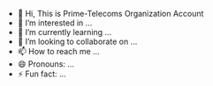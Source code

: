- 👋 Hi, This is Prime-Telecoms Organization Account
- 👀 I’m interested in ...
- 🌱 I’m currently learning ...
- 💞️ I’m looking to collaborate on ...
- 📫 How to reach me ...
- 😄 Pronouns: ...
- ⚡ Fun fact: ...

<!---
Prime-Telecoms/Prime-Telecoms is a ✨ special ✨ repository because its `README.md` (this file) appears on your GitHub profile.
You can click the Preview link to take a look at your changes.
--->
